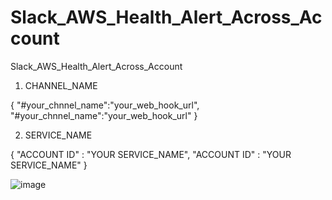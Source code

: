 # Slack_AWS_Health_Alert_Across_Account
Slack_AWS_Health_Alert_Across_Account




1. CHANNEL_NAME

{
"#your_chnnel_name":"your_web_hook_url",
"#your_chnnel_name":"your_web_hook_url"
}

2. SERVICE_NAME

{
        "ACCOUNT ID" : "YOUR SERVICE_NAME",
        "ACCOUNT ID" : "YOUR SERVICE_NAME"
}

![image](https://github.com/Kwon-Sung-joon/Slack_AWS_Health_Alert_Across_Account/assets/43159901/699c7995-b7be-4065-a003-e9e7dd4a9d9f)
